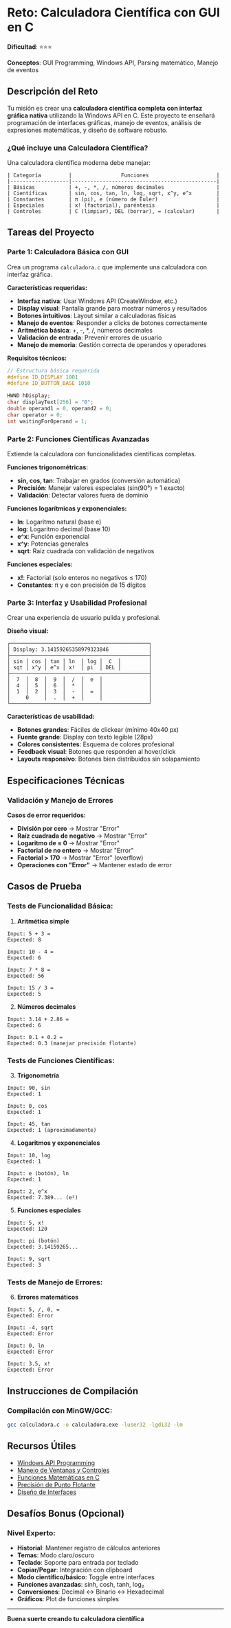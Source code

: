 #  Reto: Calculadora Científica con GUI en C

**Dificultad**: ⭐⭐⭐

**Conceptos**: GUI Programming, Windows API, Parsing matemático, Manejo de eventos

##  Descripción del Reto

Tu misión es crear una **calculadora científica completa con interfaz gráfica nativa** utilizando la Windows API en C. Este proyecto te enseñará programación de interfaces gráficas, manejo de eventos, análisis de expresiones matemáticas, y diseño de software robusto.

### ¿Qué incluye una Calculadora Científica?

Una calculadora científica moderna debe manejar:
```
| Categoría         |                Funciones                      |
|-------------------|-----------------------------------------------|
| Básicas           | +, -, *, /, números decimales                 |
| Científicas       | sin, cos, tan, ln, log, sqrt, x^y, e^x        |
| Constantes        | π (pi), e (número de Euler)                   |
| Especiales        | x! (factorial), paréntesis                    |
| Controles         | C (limpiar), DEL (borrar), = (calcular)       |
```

## Tareas del Proyecto

### Parte 1: Calculadora Básica con GUI 
Crea un programa `calculadora.c` que implemente una calculadora con interfaz gráfica.

**Características requeridas:**
- **Interfaz nativa**: Usar Windows API (CreateWindow, etc.)
- **Display visual**: Pantalla grande para mostrar números y resultados
- **Botones intuitivos**: Layout similar a calculadoras físicas
- **Manejo de eventos**: Responder a clicks de botones correctamente
- **Aritmética básica**: +, -, *, /, números decimales
- **Validación de entrada**: Prevenir errores de usuario
- **Manejo de memoria**: Gestión correcta de operandos y operadores

**Requisitos técnicos:**
```c
// Estructura básica requerida
#define ID_DISPLAY 1001
#define ID_BUTTON_BASE 1010

HWND hDisplay;
char displayText[256] = "0";
double operand1 = 0, operand2 = 0;
char operator = 0;
int waitingForOperand = 1;
```

### Parte 2: Funciones Científicas Avanzadas 
Extiende la calculadora con funcionalidades científicas completas.

**Funciones trigonométricas:**
- **sin, cos, tan**: Trabajar en grados (conversión automática)
- **Precisión**: Manejar valores especiales (sin(90°) = 1 exacto)
- **Validación**: Detectar valores fuera de dominio

**Funciones logarítmicas y exponenciales:**
- **ln**: Logaritmo natural (base e)
- **log**: Logaritmo decimal (base 10)  
- **e^x**: Función exponencial
- **x^y**: Potencias generales
- **sqrt**: Raíz cuadrada con validación de negativos

**Funciones especiales:**
- **x!**: Factorial (solo enteros no negativos ≤ 170)
- **Constantes**: π y e con precisión de 15 dígitos

### Parte 3: Interfaz y Usabilidad Profesional 
Crear una experiencia de usuario pulida y profesional.

**Diseño visual:**
```
┌─────────────────────────────────────────────┐
│ Display: 3.14159265358979323846             │
├─────────────────────────────────────────────┤
│ sin │ cos │ tan │ ln  │ log │  C  │         │
│ sqt │ x^y │ e^x │ x!  │ pi  │ DEL │         │
├─────────────────────────────────────────────┤
│  7  │  8  │  9  │  /  │  e  │               │
│  4  │  5  │  6  │  *  │     │               │
│  1  │  2  │  3  │  -  │  =  │               │
│     0     │  .  │  +  │     │               │
└─────────────────────────────────────────────┘
```

**Características de usabilidad:**
- **Botones grandes**: Fáciles de clickear (mínimo 40x40 px)
- **Fuente grande**: Display con texto legible (28px)
- **Colores consistentes**: Esquema de colores profesional
- **Feedback visual**: Botones que responden al hover/click
- **Layouts responsivo**: Botones bien distribuidos sin solapamiento

##  Especificaciones Técnicas


### Validación y Manejo de Errores

**Casos de error requeridos:**
- **División por cero** → Mostrar "Error"
- **Raíz cuadrada de negativo** → Mostrar "Error"
- **Logaritmo de ≤ 0** → Mostrar "Error"
- **Factorial de no entero** → Mostrar "Error"
- **Factorial > 170** → Mostrar "Error" (overflow)
- **Operaciones con "Error"** → Mantener estado de error

##  Casos de Prueba

### Tests de Funcionalidad Básica:

1. **Aritmética simple**
```
Input: 5 + 3 =
Expected: 8

Input: 10 - 4 =  
Expected: 6

Input: 7 * 8 =
Expected: 56

Input: 15 / 3 =
Expected: 5
```

2. **Números decimales**
```
Input: 3.14 + 2.86 =
Expected: 6

Input: 0.1 + 0.2 =
Expected: 0.3 (manejar precisión flotante)
```

### Tests de Funciones Científicas:

3. **Trigonometría**
```
Input: 90, sin
Expected: 1

Input: 0, cos  
Expected: 1

Input: 45, tan
Expected: 1 (aproximadamente)
```

4. **Logaritmos y exponenciales**
```
Input: 10, log
Expected: 1

Input: e (botón), ln
Expected: 1

Input: 2, e^x
Expected: 7.389... (e²)
```

5. **Funciones especiales**
```
Input: 5, x!
Expected: 120

Input: pi (botón)
Expected: 3.14159265...

Input: 9, sqrt
Expected: 3
```

### Tests de Manejo de Errores:

6. **Errores matemáticos**
```
Input: 5, /, 0, =
Expected: Error

Input: -4, sqrt
Expected: Error

Input: 0, ln
Expected: Error

Input: 3.5, x!
Expected: Error
```

##  Instrucciones de Compilación

### Compilación con MinGW/GCC:
```bash
gcc calculadora.c -o calculadora.exe -luser32 -lgdi32 -lm
```


##  Recursos Útiles

- [Windows API Programming](https://docs.microsoft.com/en-us/windows/win32/api/)
- [Manejo de Ventanas y Controles](https://docs.microsoft.com/en-us/windows/win32/controls/)
- [Funciones Matemáticas en C](https://www.cplusplus.com/reference/cmath/)
- [Precisión de Punto Flotante](https://docs.oracle.com/cd/E19957-01/806-3568/ncg_goldberg.html)
- [Diseño de Interfaces](https://docs.microsoft.com/en-us/windows/win32/uxguide/guidelines)

##  Desafíos Bonus (Opcional)

### Nivel Experto:
- **Historial**: Mantener registro de cálculos anteriores
- **Temas**: Modo claro/oscuro
- **Teclado**: Soporte para entrada por teclado
- **Copiar/Pegar**: Integración con clipboard
- **Modo científico/básico**: Toggle entre interfaces
- **Funciones avanzadas**: sinh, cosh, tanh, log₂
- **Conversiones**: Decimal ↔ Binario ↔ Hexadecimal
- **Gráficos**: Plot de funciones simples

---

**Buena suerte creando tu calculadora científica** 
